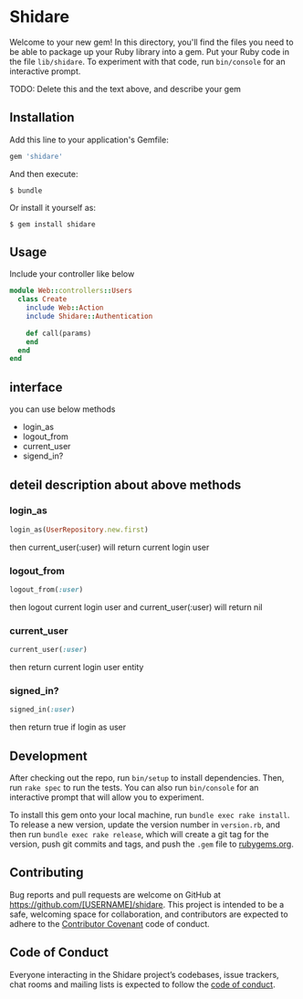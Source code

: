 # Shidare

Welcome to your new gem! In this directory, you'll find the files you need to be able to package up your Ruby library into a gem. Put your Ruby code in the file `lib/shidare`. To experiment with that code, run `bin/console` for an interactive prompt.

TODO: Delete this and the text above, and describe your gem

## Installation

Add this line to your application's Gemfile:

```ruby
gem 'shidare'
```

And then execute:

    $ bundle

Or install it yourself as:

    $ gem install shidare

## Usage

Include your controller like below

```ruby
module Web::controllers::Users
  class Create
    include Web::Action
    include Shidare::Authentication
    
    def call(params)
    end
  end
end
```
## interface
you can use below methods

- login_as
- logout_from
- current_user
- sigend_in?

## deteil description about above methods

### login_as

```ruby
login_as(UserRepository.new.first)
```

then current_user(:user) will return current login user

### logout_from

```ruby
logout_from(:user)
```

then logout current login user and current_user(:user) will return nil

### current_user

```ruby
current_user(:user)
```

then return current login user entity

### signed_in?

```ruby
signed_in(:user)
```

then return true if login as user

## Development

After checking out the repo, run `bin/setup` to install dependencies. Then, run `rake spec` to run the tests. You can also run `bin/console` for an interactive prompt that will allow you to experiment.

To install this gem onto your local machine, run `bundle exec rake install`. To release a new version, update the version number in `version.rb`, and then run `bundle exec rake release`, which will create a git tag for the version, push git commits and tags, and push the `.gem` file to [rubygems.org](https://rubygems.org).

## Contributing

Bug reports and pull requests are welcome on GitHub at https://github.com/[USERNAME]/shidare. This project is intended to be a safe, welcoming space for collaboration, and contributors are expected to adhere to the [Contributor Covenant](http://contributor-covenant.org) code of conduct.

## Code of Conduct

Everyone interacting in the Shidare project’s codebases, issue trackers, chat rooms and mailing lists is expected to follow the [code of conduct](https://github.com/[USERNAME]/shidare/blob/master/CODE_OF_CONDUCT.md).
